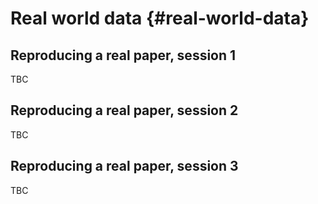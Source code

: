 # Real world data {#real-world-data}

## Reproducing a real paper, session 1

TBC

## Reproducing a real paper, session 2

TBC

## Reproducing a real paper, session 3

TBC

